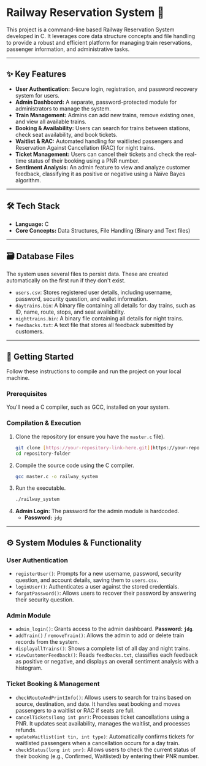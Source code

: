 # Railway Reservation System 🚂

This project is a command-line based Railway Reservation System developed in C. It leverages core data structure concepts and file handling to provide a robust and efficient platform for managing train reservations, passenger information, and administrative tasks.

---

## ✨ Key Features

* **User Authentication:** Secure login, registration, and password recovery system for users.
* **Admin Dashboard:** A separate, password-protected module for administrators to manage the system.
* **Train Management:** Admins can add new trains, remove existing ones, and view all available trains.
* **Booking & Availability:** Users can search for trains between stations, check seat availability, and book tickets.
* **Waitlist & RAC:** Automated handling for waitlisted passengers and Reservation Against Cancellation (RAC) for night trains.
* **Ticket Management:** Users can cancel their tickets and check the real-time status of their booking using a PNR number.
* **Sentiment Analysis:** An admin feature to view and analyze customer feedback, classifying it as positive or negative using a Naïve Bayes algorithm.

---

## 🛠️ Tech Stack

* **Language:** C
* **Core Concepts:** Data Structures, File Handling (Binary and Text files)

---

## 🗃️ Database Files

The system uses several files to persist data. These are created automatically on the first run if they don't exist.

* `users.csv`: Stores registered user details, including username, password, security question, and wallet information.
* `daytrains.bin`: A binary file containing all details for day trains, such as ID, name, route, stops, and seat availability.
* `nighttrains.bin`: A binary file containing all details for night trains.
* `feedbacks.txt`: A text file that stores all feedback submitted by customers.

---

## 🚀 Getting Started

Follow these instructions to compile and run the project on your local machine.

### Prerequisites

You'll need a C compiler, such as GCC, installed on your system.

### Compilation & Execution

1.  Clone the repository (or ensure you have the `master.c` file).
    ```sh
    git clone [https://your-repository-link-here.git](https://your-repository-link-here.git)
    cd repository-folder
    ```
2.  Compile the source code using the C compiler.
    ```sh
    gcc master.c -o railway_system
    ```
3.  Run the executable.
    ```sh
    ./railway_system
    ```
4.  **Admin Login:** The password for the admin module is hardcoded.
    * **Password:** `jdg`

---

## ⚙️ System Modules & Functionality

### User Authentication

* `registerUser()`: Prompts for a new username, password, security question, and account details, saving them to `users.csv`.
* `loginUser()`: Authenticates a user against the stored credentials.
* `forgotPassword()`: Allows users to recover their password by answering their security question.

### Admin Module

* `admin_login()`: Grants access to the admin dashboard. **Password: `jdg`**.
* `addTrain()` / `removeTrain()`: Allows the admin to add or delete train records from the system.
* `displayallTrains()`: Shows a complete list of all day and night trains.
* `viewCustomerFeedback()`: Reads `feedbacks.txt`, classifies each feedback as positive or negative, and displays an overall sentiment analysis with a histogram.

### Ticket Booking & Management

* `checkRouteAndPrintInfo()`: Allows users to search for trains based on source, destination, and date. It handles seat booking and moves passengers to a waitlist or RAC if seats are full.
* `cancelTickets(long int pnr)`: Processes ticket cancellations using a PNR. It updates seat availability, manages the waitlist, and processes refunds.
* `updateWaitlist(int tin, int type)`: Automatically confirms tickets for waitlisted passengers when a cancellation occurs for a day train.
* `checkStatus(long int pnr)`: Allows users to check the current status of their booking (e.g., Confirmed, Waitlisted) by entering their PNR number.
